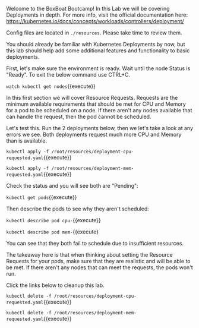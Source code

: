Welcome to the BoxBoat Bootcamp! In this Lab we will be covering Deployments in depth. For more info, visit the official documentation here: https://kubernetes.io/docs/concepts/workloads/controllers/deployment/

Config files are located in `./resources`. Please take time to review them.

You should already be familiar with Kubernetes Deployments by now, but this lab should help add some additional features and functionality to basic deployments.

First, let's make sure the environment is ready. Wait until the node Status is "Ready". To exit the below command use CTRL+C.

`watch kubectl get nodes`{{execute}}

In this first section we will cover Resource Requests. Requests are the minimum available requirements that should be met for CPU and Memory for a pod to be scheduled on a node. If there aren't any nodes available that can handle the request, then the pod cannot be scheduled.

Let's test this. Run the 2 deployments below, then we let's take a look at any errors we see. Both deployments request much more CPU and Memory than is available.

`kubectl apply -f /root/resources/deployment-cpu-requested.yaml`{{execute}}

`kubectl apply -f /root/resources/deployment-mem-requested.yaml`{{execute}}

Check the status and you will see both are "Pending":

`kubectl get pods`{{execute}}

Then describe the pods to see why they aren't scheduled:

`kubectl describe pod cpu-`{{execute}}

`kubectl describe pod mem-`{{execute}

You can see that they both fail to schedule due to insufficient resources.

The takeaway here is that when thinking about setting the Resource Requests for your pods, make sure that they are realistic and will be able to be met. If there aren't any nodes that can meet the requests, the pods won't run.

Click the links below to cleanup this lab.

`kubectl delete -f /root/resources/deployment-cpu-requested.yaml`{{execute}}

`kubectl delete -f /root/resources/deployment-mem-requested.yaml`{{execute}}